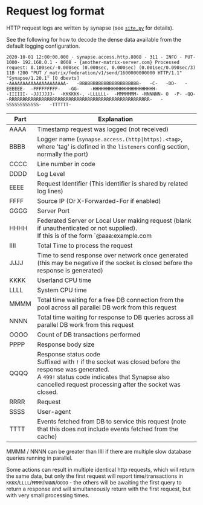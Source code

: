# Request log format

HTTP request logs are written by synapse (see [`site.py`](../synapse/http/site.py) for details).

See the following for how to decode the dense data available from the default logging configuration.

```
2020-10-01 12:00:00,000 - synapse.access.http.8008 - 311 - INFO - PUT-1000- 192.168.0.1 - 8008 - {another-matrix-server.com} Processed request: 0.100sec/-0.000sec (0.000sec, 0.000sec) (0.001sec/0.090sec/3) 11B !200 "PUT /_matrix/federation/v1/send/1600000000000 HTTP/1.1" "Synapse/1.20.1" [0 dbevts]
-AAAAAAAAAAAAAAAAAAAAA-   -BBBBBBBBBBBBBBBBBBBBBB-   -C-   -DD-   -EEEEEE-  -FFFFFFFFF-   -GG-    -HHHHHHHHHHHHHHHHHHHHHHH-                     -IIIIII- -JJJJJJJ-  -KKKKKK-, -LLLLLL-  -MMMMMMM- -NNNNNN- O  -P- -QQ-  -RRRRRRRRRRRRRRRRRRRRRRRRRRRRRRRRRRRRRRRRRRRRRRRRRRRR-   -SSSSSSSSSSSS-   -TTTTTT-
```


| Part  | Explanation | 
| ----- | ------------ |
| AAAA  | Timestamp request was logged (not received) |
| BBBB  | Logger name (`synapse.access.(http\|https).<tag>`, where 'tag' is defined in the `listeners` config section, normally the port) |
| CCCC  | Line number in code |
| DDDD  | Log Level |
| EEEE  | Request Identifier (This identifier is shared by related log lines)|
| FFFF  | Source IP (Or X-Forwarded-For if enabled) |
| GGGG  | Server Port |
| HHHH  | Federated Server or Local User making request (blank if unauthenticated or not supplied).<br/>If this is of the form `@aaa:example.com|@bbb:example.com`, then that means that `@aaa:example.com` is authenticated but they are controlling `@bbb:example.com`, e.g. if `aaa` is controlling `bbb` [via the admin API](https://matrix-org.github.io/synapse/latest/admin_api/user_admin_api.html#login-as-a-user). |
| IIII  | Total Time to process the request |
| JJJJ  | Time to send response over network once generated (this may be negative if the socket is closed before the response is generated)|
| KKKK  | Userland CPU time |
| LLLL  | System CPU time |
| MMMM  | Total time waiting for a free DB connection from the pool across all parallel DB work from this request |
| NNNN  | Total time waiting for response to DB queries across all parallel DB work from this request |
| OOOO  | Count of DB transactions performed |
| PPPP  | Response body size |
| QQQQ  | Response status code<br/>Suffixed with `!` if the socket was closed before the response was generated.<br/>A `499!` status code indicates that Synapse also cancelled request processing after the socket was closed.<br/> |
| RRRR  | Request |
| SSSS  | User-agent |
| TTTT  | Events fetched from DB to service this request (note that this does not include events fetched from the cache) |


MMMM / NNNN can be greater than IIII if there are multiple slow database queries
running in parallel.

Some actions can result in multiple identical http requests, which will return
the same data, but only the first request will report time/transactions in
`KKKK`/`LLLL`/`MMMM`/`NNNN`/`OOOO` - the others will be awaiting the first query to return a
response and will simultaneously return with the first request, but with very
small processing times.
